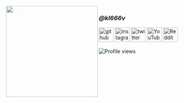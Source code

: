 <img align="left" src="https://cdn.discordapp.com/attachments/935547174421430302/968500776639021056/Gif56.gif" width="250" /> 

### ***@kl666v***

[<img src='https://cdn.jsdelivr.net/npm/simple-icons@3.0.1/icons/github.svg' alt='github' height='40'>](https://github.com/kl666v)  [<img src='https://cdn.jsdelivr.net/npm/simple-icons@3.0.1/icons/instagram.svg' alt='instagram' height='40'>](https://www.instagram.com/kl666v.here/)  [<img src='https://cdn.jsdelivr.net/npm/simple-icons@3.0.1/icons/twitter.svg' alt='twitter' height='40'>](https://twitter.com/kl666v)  [<img src='https://cdn.jsdelivr.net/npm/simple-icons@3.0.1/icons/youtube.svg' alt='YouTube' height='40'>](https://www.youtube.com/channel/UC5wc4dXvUYo6x33NLxfySug)  [<img src='https://cdn.jsdelivr.net/npm/simple-icons@3.0.1/icons/reddit.svg' alt='Reddit' height='40'>](https://www.reddit.com/user/kl666v)  

![Profile views](https://gpvc.arturio.dev/kl666v)  
